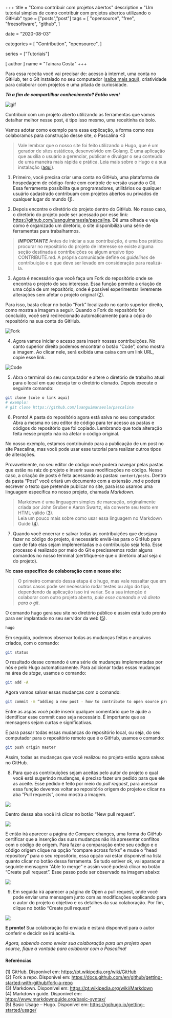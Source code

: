 +++
title = "Como contribuir com projetos abertos"
description = "Um tutorial simples de como contribuir com projetos abertos utilizando o GitHub"
type = ["posts","post"]
tags = [
    "opensource",
    "free",
    "freesoftware",
    "github",
]

date = "2020-08-03"

categories = [
    "Contribution",
    "opensource",
]

series = ["Tutoriais"]

[ author ]
  name = "Tainara Costa"
+++

Para essa receita você vai precisar de: acesso à internet, uma conta no GitHub, ter o Git instalado no seu computador ([saiba mais aqui](https://git-scm.com/book/pt-br/v2/Come%C3%A7ando-Instalando-o-Git)), criatividade para colaborar com projetos e uma pitada de curiosidade.
   
**_Tá a fim de compartilhar conhecimento? Então vem!_**

![gif](images/giphy.gif)

Contribuir com um projeto aberto utilizando as ferramentas que vamos detalhar melhor nesse post, é tipo isso mesmo, uma receitinha de bolo.

Vamos adotar como exemplo para essa explicação, a forma como nos colaboramos para construção desse site, o Pascalina <3

> Vale lembrar que o nosso site foi feito utilizando o Hugo, que é um gerador de sites estáticos, desenvolvido em Golang. É uma aplicação que auxilia o usuário a gerenciar, publicar e divulgar o seu conteúdo de uma maneira mais rápida e prática. Leia mais sobre o Hugo e a sua instalação ([aqui](https://gohugo.io/about/)).

1. Primeiro, você precisa criar uma conta no GitHub, uma plataforma de hospedagem de código-fonte com controle de versão usando o Git. Essa ferramenta possibilita que programadores, utilitários ou qualquer usuário cadastrado contribuam com projetos abertos ou privados de qualquer lugar do mundo ([1](https://pt.wikipedia.org/wiki/GitHub)).

2. Depois encontre o diretório do projeto dentro do GitHub. No nosso caso, o diretório do projeto pode ser acessado por esse link: <https://github.com/luanguimaraesla/pascalina>. Dê uma olhada e veja como é organizado um diretório, o site disponibiliza uma série de ferramentas para trabalharmos.

> **_IMPORTANTE_** Antes de iniciar a sua contribuição, é uma boa prática procurar no repositório do projeto de interesse se existe alguma seção destinada à contribuições ou algum arquivo tipo CONTRIBUTE.md. A própria comunidade define os _guidelines_ de contribuição e o que deve ser levado em consideração para realizá-la.

3. Agora é necessário que você faça um Fork do repositório onde se encontra o projeto do seu interesse. Essa função permite a criação de uma cópia de um repositório, onde é possível experimentar livremente alterações sem afetar o projeto original ([2](https://docs.github.com/en/github/getting-started-with-github/fork-a-repo)).

Para isso, basta clicar no botão “Fork” localizado no canto superior direito, como mostra a imagem a seguir. Quando o Fork do repositório for concluído, você será redirecionado automaticamente para a cópia do repositório na sua conta do GitHub.

![Fork](images/fork.png) 

4. Agora vamos iniciar o acesso para inserir nossas contribuições. No canto superior direito podemos encontrar o botão “Code”, como mostra a imagem. Ao clicar nele, será exibida uma caixa com um link URL, copie esse link.

![Code](images/code.png)

5. Abra o terminal do seu computador e altere o diretório de trabalho atual para o local em que deseja ter o diretório clonado. Depois execute o seguinte comando:

```bash
git clone [cole o link aqui]
# exemplo:
# git clone https://github.com/luanguimaraesla/pascalina
```

6. Pronto! A pasta do repositório agora está salva no seu computador. Abra a mesma no seu editor de código para ter acesso as pastas e códigos do repositório que foi copiado. Lembrando que toda alteração feita nesse projeto não irá afetar o código original.

No nosso exemplo, estamos contribuindo para a publicação de um post no site Pascalina, mas você pode usar esse tutorial para realizar outros tipos de alterações.

Provavelmente, no seu editor de código você poderá navegar pelas pastas que estão na raiz do projeto e inserir suas modificações no código. Nesse caso, a criação de posts é feita acessando as pastas: `content/posts`. Dentro da pasta “Post” você criará um documento com a extensão _.md_ e poderá escrever o texto que pretende publicar no site, para isso usamos uma linguagem específica no nosso projeto, chamada _Markdown_.

> Markdown é uma linguagem simples de marcação, originalmente criada por John Gruber e Aaron Swartz, ela converte seu texto em HTML válido ([3](https://pt.wikipedia.org/wiki/Markdown)).\
> Leia um pouco mais sobre como usar essa linguagem no Markdown Guide ([4](https://www.markdownguide.org/basic-syntax/)).

7. Quando você encerrar e salvar todas as contribuições que desejava fazer no código do projeto, é necessário enviá-las para o GitHub para que de fato elas sejam implementadas e a contribuição seja feita. Esse processo é realizado por meio do Git e precisaremos rodar alguns comandos no nosso terminal (certifique-se que o diretório atual seja o do projeto).

No **caso específico de colaboração com o nosso site:**

> O primeiro comando dessa etapa é o hugo, mas vale ressaltar que em outros casos pode ser necessário rodar testes ou algo do tipo, dependendo da aplicação isso irá variar. Se a sua intenção é colaborar com outro projeto aberto, _pule esse comando e vá direto para o git_.

O comando hugo gera seu site no diretório público e assim está tudo pronto para ser implantado no seu servidor da web ([5](https://gohugo.io/getting-started/usage/)).

```bash
hugo
```

Em seguida, podemos observar todas as mudanças feitas e arquivos criados, com o comando:

```bash
git status
```
O resultado desse comando é uma série de mudanças implementadas por nós e pelo Hugo automaticamente. Para adicionar todas essas mudanças na área de _stage_, usamos o comando:

```bash
git add -A
```

Agora vamos salvar essas mudanças com o comando:

```bash
git commit -m “adding a new post - how to contribute to open source projects”
```

Entre as aspas você pode inserir qualquer comentário que te ajude a identificar esse commit caso seja necessário. É importante que as mensagens sejam curtas e significativas.

E para passar todas essas mudanças do repositório local, ou seja, do seu computador para o repositório remoto que é o GitHub, usamos o comando:

```bash
git push origin master
```

Assim, todas as mudanças que você realizou no projeto estão agora salvas no GitHub.

8. Para que as contribuições sejam aceitas pelo autor do projeto o qual você está sugerindo mudanças, é preciso fazer um pedido para que ele as aceite. Esse pedido é feito por meio do _pull request_, para acessar essa função devemos voltar ao repositório origem do projeto e clicar na aba “Pull requests”, como mostra a imagem.

![](images/pull_requests.png)

Dentro dessa aba você irá clicar no botão “New pull request”.

![](images/new_pull_request.png)

E então irá aparecer a página de Compare changes, uma forma do GitHub certificar que a inserção das suas mudanças não irá apresentar conflitos com o código de origem. Para fazer a comparação entre seu código e o código origem clique na opção “compare across forks” e mude o “head repository” para o seu repositório, essa opção vai estar disponível na lista quanto clicar no botão dessa ferramenta. Se tudo estiver ok, vai aparacer a seguinte mensagem “Able to merge” e assim você poderá clicar no botão “Create pull request”. Esse passo pode ser observado na imagem abaixo:

![](images/compare.png)

9. Em seguida irá aparecer a página de Open a pull request, onde você pode enviar uma mensagem junto com as modificações explicando para o autor do projeto o objetivo e os detalhes da sua colaboração. Por fim, clique no botão “Create pull request”

![](images/create.png)

**E pronto!** Sua colaboração foi enviada e estará disponível para o autor conferir e decidir se irá aceitá-la.

_Agora, sabendo como enviar sua colaboração para um projeto open source, fique a vontade para colaborar com o Pascalina!_


#### Referências

(1) GitHub. Disponível em: <https://pt.wikipedia.org/wiki/GitHub> \
(2) Fork a repo. Disponível em: <https://docs.github.com/en/github/getting-started-with-github/fork-a-repo> \
(3) Markdown. Disponível em: <https://pt.wikipedia.org/wiki/Markdown> \
(4) Markdown guide. Disponível em: <https://www.markdownguide.org/basic-syntax/> \
(5) Basic Usage – Hugo. Disponível em: <https://gohugo.io/getting-started/usage/>

